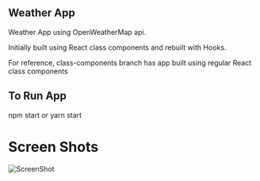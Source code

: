## Weather App 

Weather App using OpenWeatherMap api.

Initially built using React class components and rebuilt with Hooks.

For reference, class-components branch has app built using regular React class components

## To Run App

npm start or yarn start

# Screen Shots

![ScreenShot](https://raw.github.com/amac714/react-hooks-weather-app/master/weather-hooks2.png)


